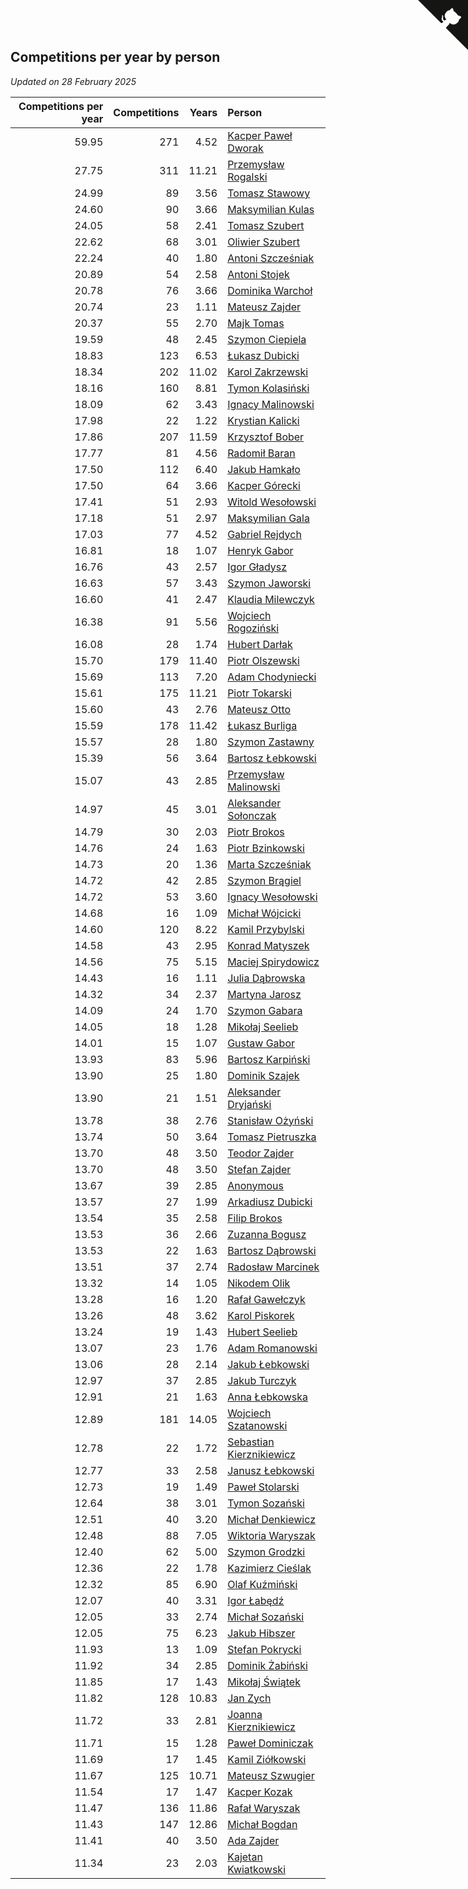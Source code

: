 ## Competitions per year by person

*Updated on 28 February 2025*

| Competitions per year | Competitions | Years | Person |
| ---: | ---: | ---: | :--- |
| 59.95 | 271 | 4.52 | [Kacper Paweł Dworak](https://www.worldcubeassociation.org/persons/2020DWOR01) |
| 27.75 | 311 | 11.21 | [Przemysław Rogalski](https://www.worldcubeassociation.org/persons/2013ROGA02) |
| 24.99 | 89 | 3.56 | [Tomasz Stawowy](https://www.worldcubeassociation.org/persons/2021STAW01) |
| 24.60 | 90 | 3.66 | [Maksymilian Kulas](https://www.worldcubeassociation.org/persons/2021KULA02) |
| 24.05 | 58 | 2.41 | [Tomasz Szubert](https://www.worldcubeassociation.org/persons/2022SZUB02) |
| 22.62 | 68 | 3.01 | [Oliwier Szubert](https://www.worldcubeassociation.org/persons/2022SZUB01) |
| 22.24 | 40 | 1.80 | [Antoni Szcześniak](https://www.worldcubeassociation.org/persons/2023SZCZ04) |
| 20.89 | 54 | 2.58 | [Antoni Stojek](https://www.worldcubeassociation.org/persons/2022STOJ03) |
| 20.78 | 76 | 3.66 | [Dominika Warchoł](https://www.worldcubeassociation.org/persons/2021WARC01) |
| 20.74 | 23 | 1.11 | [Mateusz Zajder](https://www.worldcubeassociation.org/persons/2024ZAJD01) |
| 20.37 | 55 | 2.70 | [Majk Tomas](https://www.worldcubeassociation.org/persons/2022TOMA05) |
| 19.59 | 48 | 2.45 | [Szymon Ciepiela](https://www.worldcubeassociation.org/persons/2022CIEP01) |
| 18.83 | 123 | 6.53 | [Łukasz Dubicki](https://www.worldcubeassociation.org/persons/2018DUBI01) |
| 18.34 | 202 | 11.02 | [Karol Zakrzewski](https://www.worldcubeassociation.org/persons/2014ZAKR01) |
| 18.16 | 160 | 8.81 | [Tymon Kolasiński](https://www.worldcubeassociation.org/persons/2016KOLA02) |
| 18.09 | 62 | 3.43 | [Ignacy Malinowski](https://www.worldcubeassociation.org/persons/2021MALI02) |
| 17.98 | 22 | 1.22 | [Krystian Kalicki](https://www.worldcubeassociation.org/persons/2023KALI10) |
| 17.86 | 207 | 11.59 | [Krzysztof Bober](https://www.worldcubeassociation.org/persons/2013BOBE01) |
| 17.77 | 81 | 4.56 | [Radomił Baran](https://www.worldcubeassociation.org/persons/2020BARA02) |
| 17.50 | 112 | 6.40 | [Jakub Hamkało](https://www.worldcubeassociation.org/persons/2018HAMK01) |
| 17.50 | 64 | 3.66 | [Kacper Górecki](https://www.worldcubeassociation.org/persons/2021GORE01) |
| 17.41 | 51 | 2.93 | [Witold Wesołowski](https://www.worldcubeassociation.org/persons/2022WESO01) |
| 17.18 | 51 | 2.97 | [Maksymilian Gala](https://www.worldcubeassociation.org/persons/2022GALA01) |
| 17.03 | 77 | 4.52 | [Gabriel Rejdych](https://www.worldcubeassociation.org/persons/2020REJD01) |
| 16.81 | 18 | 1.07 | [Henryk Gabor](https://www.worldcubeassociation.org/persons/2024GABO02) |
| 16.76 | 43 | 2.57 | [Igor Gładysz](https://www.worldcubeassociation.org/persons/2022GLAD01) |
| 16.63 | 57 | 3.43 | [Szymon Jaworski](https://www.worldcubeassociation.org/persons/2021JAWO01) |
| 16.60 | 41 | 2.47 | [Klaudia Milewczyk](https://www.worldcubeassociation.org/persons/2022MILE05) |
| 16.38 | 91 | 5.56 | [Wojciech Rogoziński](https://www.worldcubeassociation.org/persons/2019ROGO04) |
| 16.08 | 28 | 1.74 | [Hubert Darłak](https://www.worldcubeassociation.org/persons/2023DARL03) |
| 15.70 | 179 | 11.40 | [Piotr Olszewski](https://www.worldcubeassociation.org/persons/2013OLSZ02) |
| 15.69 | 113 | 7.20 | [Adam Chodyniecki](https://www.worldcubeassociation.org/persons/2017CHOD02) |
| 15.61 | 175 | 11.21 | [Piotr Tokarski](https://www.worldcubeassociation.org/persons/2013TOKA01) |
| 15.60 | 43 | 2.76 | [Mateusz Otto](https://www.worldcubeassociation.org/persons/2022OTTO01) |
| 15.59 | 178 | 11.42 | [Łukasz Burliga](https://www.worldcubeassociation.org/persons/2013BURL01) |
| 15.57 | 28 | 1.80 | [Szymon Zastawny](https://www.worldcubeassociation.org/persons/2023ZAST01) |
| 15.39 | 56 | 3.64 | [Bartosz Łebkowski](https://www.worldcubeassociation.org/persons/2021LEBK01) |
| 15.07 | 43 | 2.85 | [Przemysław Malinowski](https://www.worldcubeassociation.org/persons/2022MALI01) |
| 14.97 | 45 | 3.01 | [Aleksander Sołonczak](https://www.worldcubeassociation.org/persons/2022SOLO01) |
| 14.79 | 30 | 2.03 | [Piotr Brokos](https://www.worldcubeassociation.org/persons/2023BROK01) |
| 14.76 | 24 | 1.63 | [Piotr Bzinkowski](https://www.worldcubeassociation.org/persons/2023BZIN01) |
| 14.73 | 20 | 1.36 | [Marta Szcześniak](https://www.worldcubeassociation.org/persons/2023SZCZ07) |
| 14.72 | 42 | 2.85 | [Szymon Brągiel](https://www.worldcubeassociation.org/persons/2022BRAG03) |
| 14.72 | 53 | 3.60 | [Ignacy Wesołowski](https://www.worldcubeassociation.org/persons/2021WESO01) |
| 14.68 | 16 | 1.09 | [Michał Wójcicki](https://www.worldcubeassociation.org/persons/2024WOJC01) |
| 14.60 | 120 | 8.22 | [Kamil Przybylski](https://www.worldcubeassociation.org/persons/2016PRZY01) |
| 14.58 | 43 | 2.95 | [Konrad Matyszek](https://www.worldcubeassociation.org/persons/2022MATY02) |
| 14.56 | 75 | 5.15 | [Maciej Spirydowicz](https://www.worldcubeassociation.org/persons/2020SPIR01) |
| 14.43 | 16 | 1.11 | [Julia Dąbrowska](https://www.worldcubeassociation.org/persons/2024DABR01) |
| 14.32 | 34 | 2.37 | [Martyna Jarosz](https://www.worldcubeassociation.org/persons/2022JARO01) |
| 14.09 | 24 | 1.70 | [Szymon Gabara](https://www.worldcubeassociation.org/persons/2023GABA01) |
| 14.05 | 18 | 1.28 | [Mikołaj Seelieb](https://www.worldcubeassociation.org/persons/2023SEEL04) |
| 14.01 | 15 | 1.07 | [Gustaw Gabor](https://www.worldcubeassociation.org/persons/2024GABO01) |
| 13.93 | 83 | 5.96 | [Bartosz Karpiński](https://www.worldcubeassociation.org/persons/2019KARP03) |
| 13.90 | 25 | 1.80 | [Dominik Szajek](https://www.worldcubeassociation.org/persons/2023SZAJ01) |
| 13.90 | 21 | 1.51 | [Aleksander Dryjański](https://www.worldcubeassociation.org/persons/2023DRYJ01) |
| 13.78 | 38 | 2.76 | [Stanisław Ożyński](https://www.worldcubeassociation.org/persons/2022OZYN01) |
| 13.74 | 50 | 3.64 | [Tomasz Pietruszka](https://www.worldcubeassociation.org/persons/2021PIET01) |
| 13.70 | 48 | 3.50 | [Teodor Zajder](https://www.worldcubeassociation.org/persons/2021ZAJD03) |
| 13.70 | 48 | 3.50 | [Stefan Zajder](https://www.worldcubeassociation.org/persons/2021ZAJD02) |
| 13.67 | 39 | 2.85 | [Anonymous](https://www.worldcubeassociation.org/persons/2022ANON03) |
| 13.57 | 27 | 1.99 | [Arkadiusz Dubicki](https://www.worldcubeassociation.org/persons/2023DUBI01) |
| 13.54 | 35 | 2.58 | [Filip Brokos](https://www.worldcubeassociation.org/persons/2022BROK03) |
| 13.53 | 36 | 2.66 | [Zuzanna Bogusz](https://www.worldcubeassociation.org/persons/2022BOGU01) |
| 13.53 | 22 | 1.63 | [Bartosz Dąbrowski](https://www.worldcubeassociation.org/persons/2023DABR07) |
| 13.51 | 37 | 2.74 | [Radosław Marcinek](https://www.worldcubeassociation.org/persons/2022MARC05) |
| 13.32 | 14 | 1.05 | [Nikodem Olik](https://www.worldcubeassociation.org/persons/2024OLIK01) |
| 13.28 | 16 | 1.20 | [Rafał Gawełczyk](https://www.worldcubeassociation.org/persons/2023GAWE01) |
| 13.26 | 48 | 3.62 | [Karol Piskorek](https://www.worldcubeassociation.org/persons/2021PISK01) |
| 13.24 | 19 | 1.43 | [Hubert Seelieb](https://www.worldcubeassociation.org/persons/2023SEEL02) |
| 13.07 | 23 | 1.76 | [Adam Romanowski](https://www.worldcubeassociation.org/persons/2023ROMA10) |
| 13.06 | 28 | 2.14 | [Jakub Łebkowski](https://www.worldcubeassociation.org/persons/2023LEBK01) |
| 12.97 | 37 | 2.85 | [Jakub Turczyk](https://www.worldcubeassociation.org/persons/2022TURC02) |
| 12.91 | 21 | 1.63 | [Anna Łebkowska](https://www.worldcubeassociation.org/persons/2023LEBK04) |
| 12.89 | 181 | 14.05 | [Wojciech Szatanowski](https://www.worldcubeassociation.org/persons/2011SZAT01) |
| 12.78 | 22 | 1.72 | [Sebastian Kierznikiewicz](https://www.worldcubeassociation.org/persons/2023KIER02) |
| 12.77 | 33 | 2.58 | [Janusz Łebkowski](https://www.worldcubeassociation.org/persons/2022LEBK01) |
| 12.73 | 19 | 1.49 | [Paweł Stolarski](https://www.worldcubeassociation.org/persons/2023STOL04) |
| 12.64 | 38 | 3.01 | [Tymon Sozański](https://www.worldcubeassociation.org/persons/2022SOZA01) |
| 12.51 | 40 | 3.20 | [Michał Denkiewicz](https://www.worldcubeassociation.org/persons/2021DENK01) |
| 12.48 | 88 | 7.05 | [Wiktoria Waryszak](https://www.worldcubeassociation.org/persons/2018WARY01) |
| 12.40 | 62 | 5.00 | [Szymon Grodzki](https://www.worldcubeassociation.org/persons/2020GROD01) |
| 12.36 | 22 | 1.78 | [Kazimierz Cieślak](https://www.worldcubeassociation.org/persons/2023CIES01) |
| 12.32 | 85 | 6.90 | [Olaf Kuźmiński](https://www.worldcubeassociation.org/persons/2018KUZM02) |
| 12.07 | 40 | 3.31 | [Igor Łabędź](https://www.worldcubeassociation.org/persons/2021LABE01) |
| 12.05 | 33 | 2.74 | [Michał Sozański](https://www.worldcubeassociation.org/persons/2022SOZA02) |
| 12.05 | 75 | 6.23 | [Jakub Hibszer](https://www.worldcubeassociation.org/persons/2018HIBS01) |
| 11.93 | 13 | 1.09 | [Stefan Pokrycki](https://www.worldcubeassociation.org/persons/2024POKR01) |
| 11.92 | 34 | 2.85 | [Dominik Żabiński](https://www.worldcubeassociation.org/persons/2022ZABI01) |
| 11.85 | 17 | 1.43 | [Mikołaj Świątek](https://www.worldcubeassociation.org/persons/2023SWIA01) |
| 11.82 | 128 | 10.83 | [Jan Zych](https://www.worldcubeassociation.org/persons/2014ZYCH01) |
| 11.72 | 33 | 2.81 | [Joanna Kierznikiewicz](https://www.worldcubeassociation.org/persons/2022KIER01) |
| 11.71 | 15 | 1.28 | [Paweł Dominiczak](https://www.worldcubeassociation.org/persons/2023DOMI21) |
| 11.69 | 17 | 1.45 | [Kamil Ziółkowski](https://www.worldcubeassociation.org/persons/2023ZIOL01) |
| 11.67 | 125 | 10.71 | [Mateusz Szwugier](https://www.worldcubeassociation.org/persons/2014SZWU01) |
| 11.54 | 17 | 1.47 | [Kacper Kozak](https://www.worldcubeassociation.org/persons/2023KOZA05) |
| 11.47 | 136 | 11.86 | [Rafał Waryszak](https://www.worldcubeassociation.org/persons/2013WARY01) |
| 11.43 | 147 | 12.86 | [Michał Bogdan](https://www.worldcubeassociation.org/persons/2012BOGD01) |
| 11.41 | 40 | 3.50 | [Ada Zajder](https://www.worldcubeassociation.org/persons/2021ZAJD01) |
| 11.34 | 23 | 2.03 | [Kajetan Kwiatkowski](https://www.worldcubeassociation.org/persons/2023KWIA01) |


<a href="https://github.com/maxidragon/wca_statistics_pl" class="github-corner" aria-label="View source on Github"><svg width="80" height="80" viewBox="0 0 250 250" style="fill:#151513; color:#fff; position: absolute; top: 0; border: 0; right: 0;" aria-hidden="true"><path d="M0,0 L115,115 L130,115 L142,142 L250,250 L250,0 Z"></path><path d="M128.3,109.0 C113.8,99.7 119.0,89.6 119.0,89.6 C122.0,82.7 120.5,78.6 120.5,78.6 C119.2,72.0 123.4,76.3 123.4,76.3 C127.3,80.9 125.5,87.3 125.5,87.3 C122.9,97.6 130.6,101.9 134.4,103.2" fill="currentColor" style="transform-origin: 130px 106px;" class="octo-arm"></path><path d="M115.0,115.0 C114.9,115.1 118.7,116.5 119.8,115.4 L133.7,101.6 C136.9,99.2 139.9,98.4 142.2,98.6 C133.8,88.0 127.5,74.4 143.8,58.0 C148.5,53.4 154.0,51.2 159.7,51.0 C160.3,49.4 163.2,43.6 171.4,40.1 C171.4,40.1 176.1,42.5 178.8,56.2 C183.1,58.6 187.2,61.8 190.9,65.4 C194.5,69.0 197.7,73.2 200.1,77.6 C213.8,80.2 216.3,84.9 216.3,84.9 C212.7,93.1 206.9,96.0 205.4,96.6 C205.1,102.4 203.0,107.8 198.3,112.5 C181.9,128.9 168.3,122.5 157.7,114.1 C157.9,116.9 156.7,120.9 152.7,124.9 L141.0,136.5 C139.8,137.7 141.6,141.9 141.8,141.8 Z" fill="currentColor" class="octo-body"></path></svg></a><style>.github-corner:hover .octo-arm{animation:octocat-wave 560ms ease-in-out}@keyframes octocat-wave{0%,100%{transform:rotate(0)}20%,60%{transform:rotate(-25deg)}40%,80%{transform:rotate(10deg)}}@media (max-width:500px){.github-corner:hover .octo-arm{animation:none}.github-corner .octo-arm{animation:octocat-wave 560ms ease-in-out}}</style>
